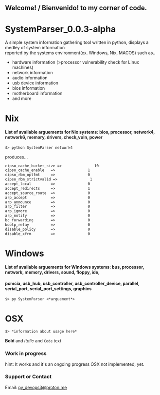 ## Welcome! / Bienvenido! to my corner of code.

# SystemParser_0.0.3-alpha

A simple system information gathering tool written in python, displays a medley of system information<br>
reported by the systems environment(ex. Windows, Nix, MACOS) such as..<br>
- hardware information (>processor vulnerability check for Linux machines)
- network information
- audio information
- usb device information
- bios information
- motherboard information
- and more 

# Nix
#### List of available arguements for Nix systems: bios, processor, network4, network6, memory, drivers, check_vuln, power
```markdown
$> python SystemParser network4
```
produces...

```markdown
cipso_cache_bucket_size =>               10              
cipso_cache_enable   =>               1               
cipso_rbm_optfmt     =>               0               
cipso_rbm_strictvalid =>               1               
accept_local         =>               0               
accept_redirects     =>               1               
accept_source_route  =>               0               
arp_accept           =>               0               
arp_announce         =>               0               
arp_filter           =>               0               
arp_ignore           =>               0               
arp_notify           =>               0               
bc_forwarding        =>               0               
bootp_relay          =>               0               
disable_policy       =>               0               
disable_xfrm         =>               0               
```

# Windows
#### List of available arguements for Windows systems: bus, processor, network, memory, drivers, sound, floppy, ide,
####  pcmcia, usb_hub, usb_controller, usb_controller_device, parallel, serial_port, serial_port_settings, graphics
```markdown
$> py SystemParser <*arguement*>
```

# OSX
```markdown
$> *information about usage here*
```

**Bold** and _Italic_ and `Code` text

### Work in progress
hint: It works and it's an ongoing progress
OSX not implemented, yet.

### Support or Contact
Email: py_devops3@proton.me
